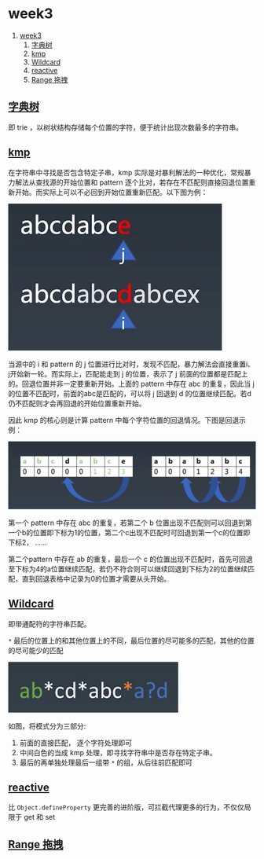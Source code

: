 # week3

1. [week3](#week3)
   1. [字典树](#字典树)
   2. [kmp](#kmp)
   3. [Wildcard](#wildcard)
   4. [reactive](#reactive)
   5. [Range 拖拽](#range-拖拽)

## [字典树](trie/index.html)

即 trie ，以树状结构存储每个位置的字符，便于统计出现次数最多的字符串。

## [kmp](kmp/index.html)

在字符串中寻找是否包含特定子串，kmp 实际是对暴利解法的一种优化，常规暴力解法从查找源的开始位置和 pattern 逐个比对，若存在不匹配则直接回退位置重新开始。而实际上可以不必回到开始位置重新匹配。以下图为例：

![](images/2020-09-13-12-02-49.png)

当源中的 i 和 pattern 的 j 位置进行比对时，发现不匹配，暴力解法会直接重置i、j开始新一轮。而实际上，匹配能走到 j 的位置，表示了 j 前面的位置都是匹配上的。回退位置并非一定要重新开始。上面的 pattern 中存在 abc 的重复，因此当 j 的位置不匹配时，前面的abc是匹配的，可以将 j 回退到 d 的位置继续匹配。若d仍不匹配则才会再回退的开始位置重新开始。

因此 kmp 的核心则是计算 pattern 中每个字符位置的回退情况。下图是回退示例：

![](images/2020-09-13-11-29-58.png)

第一个 pattern 中存在 abc 的重复，若第二个 b 位置出现不匹配则可以回退到第一个b的位置即下标为1的位置，第二个c出现不匹配时可回退到第一个c的位置即下标2， ……

第二个pattern 中存在 ab 的重复，最后一个 c 的位置出现不匹配时，首先可回退至下标为4的a位置继续匹配，若仍不符合则可以继续回退到下标为2的位置继续匹配，直到回退表格中记录为0的位置才需要从头开始。

## [Wildcard](wildcard/index.html)

即带通配符的字符串匹配。

`*` 最后的位置上的和其他位置上的不同，最后位置的尽可能多的匹配，其他的位置的尽可能少的匹配

![](images/2020-09-13-12-59-10.png)

如图，将模式分为三部分:

1. 前面的直接匹配， 逐个字符处理即可
2. 中间白色的当成 kmp 处理，即寻找字符串中是否存在特定子串。
3. 最后的再单独处理最后一组带 `*` 的组，从后往前匹配即可

## [reactive](reactive/index.html)

比 `Object.defineProperty` 更完善的进阶版，可拦截代理更多的行为，不仅仅局限于 get 和 set

## [Range 拖拽](range/index.html)

